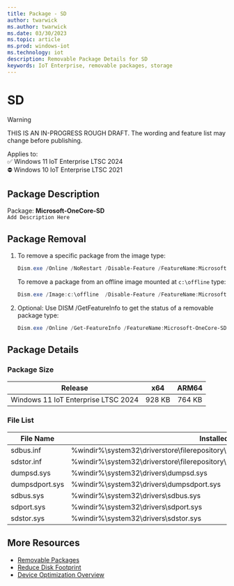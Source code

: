 ```yaml
---
title: Package - SD
author: twarwick
ms.author: twarwick
ms.date: 03/30/2023
ms.topic: article
ms.prod: windows-iot
ms.technology: iot
description: Removable Package Details for SD
keywords: IoT Enterprise, removable packages, storage
---
```


# SD

> [!WARNING]
> THIS IS AN IN-PROGRESS ROUGH DRAFT. The wording and feature list may change before publishing.

Applies to:  
✅ Windows 11 IoT Enterprise LTSC 2024  
⛔ Windows 10 IoT Enterprise LTSC 2021

## Package Description

Package: **Microsoft-OneCore-SD** </br> `Add Description Here`

## Package Removal

1. To remove a specific package from the image type:

   ```powershell
   Dism.exe /Online /NoRestart /Disable-Feature /FeatureName:Microsoft-OneCore-SD /PackageName:@Package
   ````

   To remove a package from an offline image mounted at `c:\offline` type:

   ```powershell
   Dism.exe /Image:c:\offline  /Disable-Feature /FeatureName:Microsoft-OneCore-SD /PackageName:@Package
   ```

1. Optional: Use DISM /GetFeatureInfo to get the status of a removable package type:

   ```powershell
   Dism.exe /Online /Get-FeatureInfo /FeatureName:Microsoft-OneCore-SD /PackageName:@Package
   ````

## Package Details

### Package Size

| Release                             |   x64     |    ARM64    |
|-------------------------------------|:---------:|:-----------:|
| Windows 11 IoT Enterprise LTSC 2024 | 928 KB    | 764 KB      |

### File List

| File Name | Installed Location |
|-----------|--------------------|
| sdbus.inf | %windir%\system32\driverstore\filerepository\sdbus.inf_amd64_3ef198d9aa8cd1aa\sdbus.inf |
| sdstor.inf | %windir%\system32\driverstore\filerepository\sdstor.inf_amd64_37a216051ca61bf2\sdstor.inf |
| dumpsd.sys | %windir%\system32\drivers\dumpsd.sys |
| dumpsdport.sys | %windir%\system32\drivers\dumpsdport.sys |
| sdbus.sys | %windir%\system32\drivers\sdbus.sys |
| sdport.sys | %windir%\system32\drivers\sdport.sys |
| sdstor.sys | %windir%\system32\drivers\sdstor.sys |

## More Resources

- [Removable Packages](/windows/iot/iot-enterprise/Optimize-Your-Device/Removable-Packages)
- [Reduce Disk Footprint](/windows/iot/iot-enterprise/Optimize-Your-Device/Reduce-Disk-Footprint)
- [Device Optimization Overview](/windows/iot/iot-enterprise/Optimize-Your-Device/Overview)
